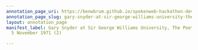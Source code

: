 ```yaml
---
annotation_page_uri: https://benwbrum.github.io/spokenweb-hackathon-development-noterms/annotations/gary-snyder-at-sir-george-williams-university-the-poetry-series-5-november-1971-2--canvas-1-unknown.json
annotation_page_slug: gary-snyder-at-sir-george-williams-university-the-poetry-series-5-november-1971-2--canvas-1-unknown
layout: annotation_page
manifest_label: Gary Snyder at Sir George Williams University, The Poetry Series,
  5 November 1971 (2)

---
```

